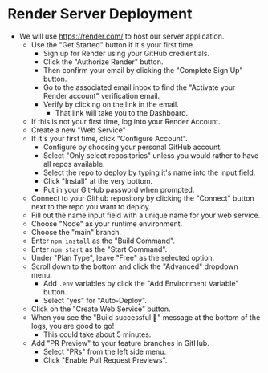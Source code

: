 # Render Server Deployment

- We will use <https://render.com/> to host our server application.
  - Use the "Get Started" button if it's your first time.
    - Sign up for Render using your GitHub credientials.
    - Click the "Authorize Render" button.
    - Then confirm your email by clicking the "Complete Sign Up" button.
    - Go to the associated email inbox to find the "Activate your Render account" verification email.
    - Verify by clicking on the link in the email.
      - That link will take you to the Dashboard.
  - If this is not your first time, log into your Render Account.
  - Create a new "Web Service"
  - If it's your first time, click "Configure Account".
    - Configure by choosing your personal GitHub account.
    - Select "Only select repositories" unless you would rather to have all repos available.
    - Select the repo to deploy by typing it's name into the input field.
    - Click "Install" at the very bottom.
    - Put in your GitHub password when prompted.
  - Connect to your Github repository by clicking the "Connect" button next to the repo you want to deploy.
  - Fill out the name input field with a unique name for your web service.
  - Choose "Node" as your runtime environment.
  - Choose the "main" branch.
  - Enter `npm install` as the "Build Command".
  - Enter `npm start` as the "Start Command".
  - Under "Plan Type", leave "Free" as the selected option.
  - Scroll down to the bottom and click the "Advanced" dropdown menu.
    - Add `.env` variables by click the "Add Environment Variable" button.
    - Select "yes" for "Auto-Deploy".
  - Click on the "Create Web Service" button.
  - When you see the "Build successful 🎉" message at the bottom of the logs, you are good to go!
    - This could take about 5 minutes.
  - Add "PR Preview" to your feature branches in GitHub.
    - Select "PRs" from the left side menu.
    - Click "Enable Pull Request Previews".
